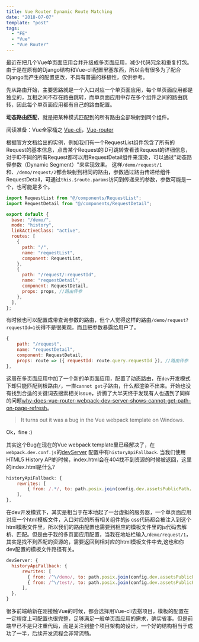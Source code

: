 ```yaml
---
title: Vue Router Dynamic Route Matching
date: "2018-07-07"
template: "post"
tags:
  - "FE"
  - "Vue"
  - "Vue Router"
---
```



最近在把几个Vue单页面应用合并升级成多页面应用，减少代码冗余和重复打包。由于是在原有的Django结构和Vue-cli配置里塞东西，所以会有很多为了配合Django而产生的配置更改，不具有普遍的移植性，仅供参考。

先从路由开始，主要思路就是一个入口对应一个单页面应用，每个单页面应用都是独立的，互相之间不存在路由跳转，而单页面应用中存在多个组件之间的路由跳转，因此每个单页面应用都有自己的路由配置。

**动态路由匹配**，就是把某种模式匹配到的所有路由全部映射到同个组件。

阅读准备：Vue全家桶之 [Vue-cli](https://github.com/vuejs-templates)，[Vue-router](https://router.vuejs.org/)

<!--truncate-->

根据官方文档给出的实例，例如我们有一个RequestList组件包含了所有的Request的基本信息，点击某个Request的ID可跳转查看该Request的详细信息，对于ID不同的所有Request都可以用RequestDetail组件来渲染，可以通过"动态路径参数（Dynamic Segment）"来实现效果。
这样`/demo/request/1` 和、`/demo/request/2`都会映射到相同的路由，参数通过路由传递给组件RequestDetail，可通过`this.$route.params`访问到传递来的参数，参数可能是一个，也可能是多个。

```javascript
import RequestList from "@/components/RequestList";
import RequestDetail from "@/components/RequestDetail";

export default {
  base: "/demo/",
  mode: "history",
  linkActiveClass: "active",
  routes: [
    {
      path: "/",
      name: "requestList",
      component: RequestList,
    },
    {
      path: "/request/:requestId",
      name: "requestDetail",
      component: RequestDetail,
      props: props, //路由传参
    },
  ],
};
```

有时候也可以配置成带查询参数的路由，但个人觉得这样的路由`/demo/request?requestId=1`长得不是很美观，而且把参数暴露给用户了。

```javascript
{
    path: "/request",
    name: "requestDetail",
    component: RequestDetail,
    props: route => ({ requestId: route.query.requestId }), //路由传参
},
```

这周在多页面应用中加了一个新的单页面应用，配置了动态路由，在`dev`开发模式下却只能匹配到根路由`/`，一直`cannot get`子路由，什么都渲染不出来。开始也没有找到合适的关键词去搜索相关issue，折腾了大半天终于发现有人也遇到了同样的问题[why-does-vue-router-webpack-dev-server-shows-cannot-get-path-on-page-refresh](https://stackoverflow.com/questions/48123503/why-does-vue-router-webpack-dev-server-shows-cannot-get-path-on-page-refresh)。

> It turns out it was a bug in the Vue webpack template on Windows.

Ok，fine :)

其实这个Bug在现在的Vue webpack template里已经解决了，在`webpack.dev.conf.js`的[devServer](https://webpack.js.org/configuration/dev-server/#devserver-historyapifallback) 配置中有`historyApiFallback`. 当我们使用HTML5 History API的时候，index.html会在404找不到资源的时候被返回，这里的index.html是什么? 

```javascript
historyApiFallback: {
    rewrites: [
        { from: /.*/, to: path.posix.join(config.dev.assetsPublicPath，"index.html") },
    ],
},
```

在dev开发模式下，其实是相当于在本地起了一台虚拟的服务器，一个单页面应用对应一个html模板文件，入口对应的所有相关组件的js css代码都会被注入到这个html模板文件里，所以我们的路由配置也需要到相应的模板文件里的js代码去解析、匹配。但是由于我的多页面应用配置，当我在地址栏输入`/demo/request/1`，其实是找不到匹配的资源的，需要返回到相对应的html模板文件中去,这也和你dev配置的模板文件路径有关。

```javascript
devServer: {
  historyApiFallback: {
      rewrites: [
        { from: /^\/demo/, to: path.posix.join(config.dev.assetsPublicPath, "demo/index.html") },
        { from: /^\/test/, to: path.posix.join(config.dev.assetsPublicPath, "test/index.html") },
      ],
  },
}
```

很多前端萌新在刚接触Vue的时候，都会选择用Vue-cli去搭项目，模板的配置在一定程度上可配置也很完整，足够满足一般单页面应用的需求，确实省事。但是前端早已不是只注重代码，而是关注到整个项目架构的设计，一个好的结构相当于成功了一半，后续开发流程会非常流畅。

